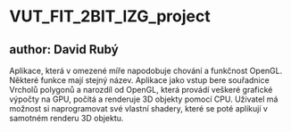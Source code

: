 # VUT_FIT_2BIT_IZG_project
## author: David Rubý
Aplikace, která v omezené míře napodobuje chování a funkčnost OpenGL. Některé funkce mají stejný název.
Aplikace jako vstup bere souřadnice Vrcholů polygonů a narozdíl od OpenGL, která provádí veškeré grafické výpočty na GPU, počítá a renderuje 3D objekty pomocí CPU.
Uživatel má možnost si naprogramovat své vlastní shadery, které se poté aplikují v samotném renderu 3D objektu.
